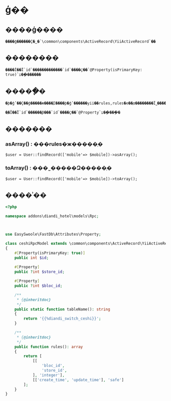 # ģ��

## ����ģ����

    ����ģ������Ҫ�̳�`\common\components\ActiveRecord\YiiActiveRecord`��

## ��������
    
    ����Ĭ��Ϊ`id`�������������`id`����Ҫͨ��`@Property(isPrimaryKey: true)`ע��ָ������

## �����ֶ�
    
    �ϸ�ģʽ��Ҫ��ģ�����ж����ֶΣ����ϸ�ģʽ������yii��rules,rules�е��ֶα��������Ϊ˽���������
    
    �ֶ�Ĭ��Ϊ`id`������ֶβ���`id`����Ҫͨ��`@Property`ע��ָ���ֶ�
    
## �������
    
### asArray() : ���rules�ж�����ֶ�
    $user = User::findRecord(['mobile'=> $mobile])->asArray();
### toArray() : ���˽�����Զ�����ֶ�    
    $user = User::findRecord(['mobile'=> $mobile])->toArray();

## ����ʾ��

```php
<?php

namespace addons\diandi_hotel\models\Rpc;



use EasySwoole\FastDb\Attributes\Property;

class ceshiRpcModel extends \common\components\ActiveRecord\YiiActiveRecord
{
    #[Property(isPrimaryKey: true)]
    public int $id;
    
    #[Property]
    public ?int $store_id;

    #[Property]
    public ?int $bloc_id;

    /**
     * {@inheritdoc}
     */
    public static function tableName(): string
    {
        return '{{%diandi_switch_ceshi}}';
    }

    /**
     * {@inheritdoc}
     */
    public function rules(): array
    {
        return [
            [[
                'bloc_id',
                'store_id',
            ], 'integer'],
            [['create_time', 'update_time'], 'safe']
        ];
    }
}
```
